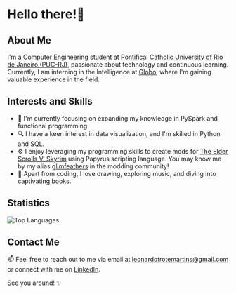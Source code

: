 # Hello there!👋

## About Me

I'm a Computer Engineering student at [Pontifical Catholic University of Rio de Janeiro (PUC-RJ)](https://www.puc-rio.br/), passionate about technology and continuous learning. Currently, I am interning in the Intelligence at [Globo](https://www.globo.com/), where I'm gaining valuable experience in the field.

## Interests and Skills

- 🌱 I'm currently focusing on expanding my knowledge in PySpark and functional programming.
- 🔍 I have a keen interest in data visualization, and I'm skilled in Python and SQL.
- ⚙️ I enjoy leveraging my programming skills to create mods for [The Elder Scrolls V: Skyrim](https://elderscrolls.bethesda.net/en/skyrim) using Papyrus scripting language. You may know me by my alias [glimfeathers](https://www.nexusmods.com/skyrimspecialedition/users/158299623?tab=user+files) in the modding community!
- 🎨 Apart from coding, I love drawing, exploring music, and diving into captivating books.

## Statistics

![Top Languages](https://github-readme-stats.vercel.app/api/top-langs/?username=leonardotrote&layout=compact)

## Contact Me

📫 Feel free to reach out to me via email at leonardotrotemartins@gmail.com or connect with me on [LinkedIn](https://www.linkedin.com/in/leonardo-t-54ab20218/).

See you around! ✨
